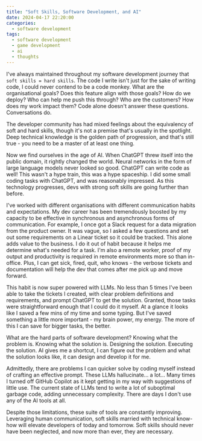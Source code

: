 ```yaml
---
title: "Soft Skills, Software Development, and AI"
date: 2024-04-17 22:20:00
categories:
  - software development
tags:
  - software development
  - game development
  - ai
  - thoughts
---
```


I've always maintained throughout my software development journey that `soft skills = hard skills`. The code I write isn't just for the sake of writing code, I could never contend to be a code monkey. What are the organisational goals? Does this feature align with those goals? How do we deploy? Who can help me push this through? Who are the customers? How does my work impact them? Code alone doesn't answer these questions. Conversations do.

The developer community has had mixed feelings about the equivalency of soft and hard skills, though it's not a premise that's usually in the spotlight. Deep technical knowledge is the golden path of progression, and that's still true - you need to be a master of at least one thing.

Now we find ourselves in the age of AI. When ChatGPT threw itself into the public domain, it rightly changed the world. Neural networks in the form of large language models never looked so good. ChatGPT can write code as well! This wasn't a hype train, this was a hype spaceship. I did some small coding tasks with ChatGPT, and was reasonably impressed. As this technology progresses, devs with strong soft skills are going further than before.

I've worked with different organisations with different communication habits and expectations. My dev career has been tremendously boosted by my capacity to be effective in synchronous and asynchronous forms of communication. For example, I once got a Slack request for a data migration from the product owner. It was vague, so I asked a few questions and set out some requirements on a Linear ticket so it could be tracked. This alone adds value to the business. I do it out of habit because it helps me determine what's needed for a task. I'm also a remote worker, proof of my output and productivity is required in remote environments more so than in-office. Plus, I can get sick, fired, quit, who knows - the verbose tickets and documentation will help the dev that comes after me pick up and move forward.

This habit is now super powered with LLMs. No less than 5 times I've been able to take the tickets I created, with clear problem definitions and requirements, and prompt ChatGPT to get the solution. Granted, those tasks were straightforward enough that I could do it myself. At a glance it looks like I saved a few mins of my time and some typing. But I've saved something a little more important - my brain power, my energy. The more of this I can save for bigger tasks, the better.

What are the hard parts of software development? Knowing what the problem is. Knowing what the solution is. Designing the solution. Executing the solution. AI gives me a shortcut, I can figure out the problem and what the solution looks like, it can design and develop it for me.

Admittedly, there are problems I can quicker solve by coding myself instead of crafting an effective prompt. These LLMs hallucinate... a lot... Many times I turned off GitHub Copilot as it kept getting in my way with suggestions of little use. The current state of LLMs tend to write a lot of suboptimal garbage code, adding unnecessary complexity. There are days I don't use any of the AI tools at all.

Despite those limitations, these suite of tools are constantly improving. Leveraging human communication, soft skills married with technical know-how will elevate developers of today and tomorrow. Soft skills should never have been neglected, and now more than ever, they are necessary.
